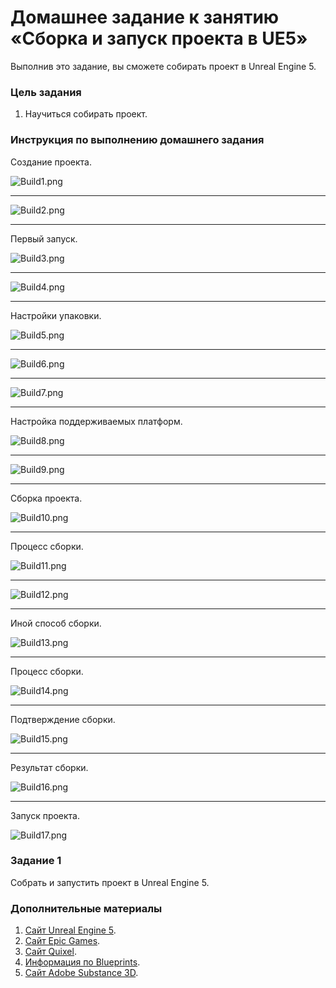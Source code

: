 # Домашнее задание к занятию «Сборка и запуск проекта в UE5»

Выполнив это задание, вы сможете собирать проект в Unreal Engine 5.

### Цель задания

1. Научиться собирать проект.

### Инструкция по выполнению домашнего задания

Создание проекта.

![Build1.png](/02/images/Build1.png)

---

![Build2.png](/02/images/Build2.png)

---

Первый запуск.

![Build3.png](/02/images/Build3.png)

---

![Build4.png](/02/images/Build4.png)

---

Настройки упаковки.

![Build5.png](/02/images/Build5.png)

---

![Build6.png](/02/images/Build6.png)

---

![Build7.png](/02/images/Build7.png)

---

Настройка поддерживаемых платформ.

![Build8.png](/02/images/Build8.png)

---

![Build9.png](/02/images/Build9.png)

---

Сборка проекта.

![Build10.png](/02/images/Build10.png)

---

Процесс сборки.

![Build11.png](/02/images/Build11.png)

---

![Build12.png](/02/images/Build12.png)

---

Иной способ сборки.

![Build13.png](/02/images/Build13.png)

---

Процесс сборки.

![Build14.png](/02/images/Build14.png)

---

Подтверждение сборки.

![Build15.png](/02/images/Build15.png)

---

Результат сборки.

![Build16.png](/02/images/Build16.png)

---

Запуск проекта.

![Build17.png](/02/images/Build17.png)
### Задание 1

Собрать и запустить проект в Unreal Engine 5.

### Дополнительные материалы

1. [Сайт Unreal Engine 5](https://www.unrealengine.com/en-US/).
2. [Сайт Epic Games](https://www.epicgames.com/site/ru/home?sessionInvalidated=true).
3. [Сайт Quixel](https://quixel.com/).
4. [Информация по Blueprints](https://docs.unrealengine.com/5.0/en-US/blueprints-visual-scripting-in-unreal-engine/).
5. [Сайт Adobe Substance 3D](https://www.adobe.com/ru/products/substance3d-painter.html).
